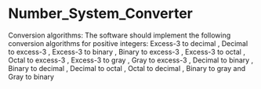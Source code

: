 # Number_System_Converter

Conversion algorithms: The software should implement the following conversion algorithms for positive integers:
Excess-3 to decimal ,
Decimal to excess-3 ,
Excess-3 to binary ,
Binary to excess-3 ,
Excess-3 to octal ,
Octal to excess-3 ,
Excess-3 to gray ,
Gray to excess-3 ,
Decimal to binary ,
Binary to decimal ,
Decimal to octal ,
Octal to decimal ,
Binary to gray and 
Gray to binary
